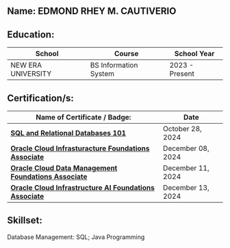 Name: **EDMOND RHEY M. CAUTIVERIO**
----------------------------------------------------------
Education:
------------------------------------------------------------
| School | Course | School Year |
| ------ | ------ | ------------ |
| NEW ERA UNIVERSITY | BS Information System | 2023 - Present |

Certification/s:
-----------------------------------------------------------------------
| Name of Certificate / Badge:             | Date |
|-------------------------------   | -------------------------------------------------------------------------------------------------- |
| [**SQL and Relational Databases 101**](https://courses.cognitiveclass.ai/certificates/f6a3922d008b412e8b4bd6905e9e7575) | October 28, 2024
| [**Oracle Cloud Infrasturacture Foundations Associate**](https://catalog-education.oracle.com/ords/certview/sharebadge?id=E490C9DCA7DF6F9A6ECBB1798633A471476464B93546DE2A0BAED0DE0373BFB2) | December 08, 2024
| [**Oracle Cloud Data Management Foundations Associate**](https://catalog-education.oracle.com/ords/certview/sharebadge?id=E490C9DCA7DF6F9A6ECBB1798633A471E6EC68C2D9FAE998CCE04E1DC7E5A5A2) | December 11, 2024 |
| [**Oracle Cloud Infrastructure AI Foundations Associate**](https://catalog-education.oracle.com/ords/certview/sharebadge?id=D62C90FFAEE82D429F1E5E9C5D0EA511B7BAAE12AAB01A5B99945F1F77579CCB) | December 13, 2024 |

Skillset:
------------------------------------------------------------------------------------------------------
Database Management: SQL; 
Java Programming


